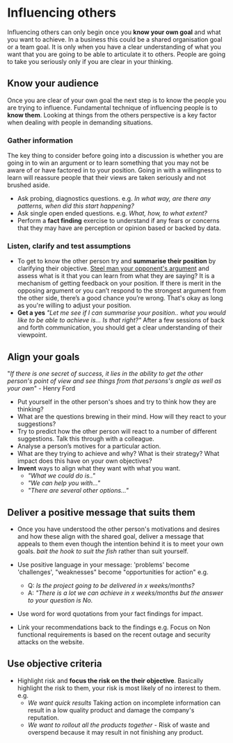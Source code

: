 # Influencing others

Influencing others can only begin once you **know your own goal** and what you want to achieve. In a business this could be a shared organisation goal or a team goal. It is only when you have a clear understanding of what you want that you are going to be able to articulate it to others. People are going to take you seriously only if you are clear in your thinking. 

## Know your audience

Once you are clear of your own goal the next step is to know the people you are trying to influence. Fundamental technique of influencing  people is to **know them**. Looking at things from the others perspective is a key factor when dealing with people in demanding situations.

### Gather information

The key thing to consider before going into a discussion is whether you are going in to win an argument or to learn something that you may not be aware of or have factored in to your position. Going in with a willingness to learn will reassure people that their views are taken seriously and not brushed aside.

* Ask probing, diagnostics questions. e.g. *In what way, are there any patterns, when did this start happening?*
* Ask single open ended questions. e.g. *What, how, to what extent?*
* Perform a **fact finding** exercise to understand if any fears or concerns that they may have are perception or opinion based or backed by data.

### Listen, clarify and test assumptions

* To get to know the other person try and **summarise their position** by clarifying their objective. [Steel man your opponent's argument](https://constantrenewal.com/steel-man) and assess what is it that you can learn from what they are saying? It is a mechanism of getting feedback on your position. If there is merit in the opposing argument or you can’t respond to the strongest argument from the other side, there’s a good chance you’re wrong. That's okay as long as you're willing to adjust your position.
* **Get a yes** *"Let me see if I can summarise your position.. what you would like to be able to achieve is... Is that right?"* After a few sessions of back and forth communication, you should get a clear understanding of their viewpoint.

## Align your goals

"*If there is one secret of success, it lies in the ability to get the other person's point of view and see things from that persons's angle as well as your own*" - Henry Ford

* Put yourself in the other person's shoes and try to think how they are thinking?
* What are the questions brewing in their mind. How will they react to your suggestions?
* Try to predict how the other person will react to a number of different suggestions. Talk this through with a colleague.
* Analyse a person’s motives for a particular action.
* What are they trying to achieve and why? What is their strategy? What impact does this have on your own objectives?
* **Invent** ways to align what they want with what you want.
  * *"What we could do is.."*
  * *"We can help you with..."*
  * *"There are several other options..."*

## Deliver a positive message that suits them

* Once you have understood the other person's motivations and desires and how these align with the shared goal, deliver a message that appeals to them even though the intention behind it is to meet your own goals. *bait the hook to suit the fish* rather than suit yourself.
  
* Use positive language in your message: 'problems' become 'challenges', "weaknesses" become "opportunities for action" e.g.
  * Q: *Is the project going to be delivered in x weeks/months?*
  * A: *"There is a lot we can achieve in x weeks/months but the answer to your question is No.*

* Use word for word quotations from your fact findings for impact.
* Link your recommendations back to the findings e.g. Focus on Non functional requirements is based on the recent outage and security attacks on the website.

## Use objective criteria

* Highlight risk and **focus the risk on the their objective**. Basically highlight the risk to them, your risk is most likely of no interest to them. e.g.
  * *We want quick results*  Taking action on incomplete information can result in a low quality product and damage the company's reputation.
  * *We want to rollout all the products together* - Risk of waste and overspend because it may result in not finishing any product.
